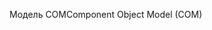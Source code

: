 <span data-ttu-id="3696b-101">Модель COM</span><span class="sxs-lookup"><span data-stu-id="3696b-101">Component Object Model (COM)</span></span>